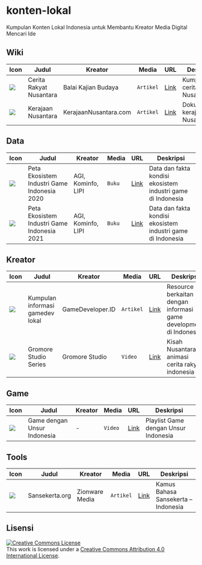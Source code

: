 # konten-lokal
Kumpulan Konten Lokal Indonesia untuk Membantu Kreator Media Digital Mencari Ide

## Wiki
Icon | Judul | Kreator | Media | URL | Deskripsi
--- | --- | --- | --- | --- | ---
![](https://www.google.com/s2/favicons?domain=ceritarakyatnusantara.com) | Cerita Rakyat Nusantara | Balai Kajian Budaya | `Artikel` | [Link](http://ceritarakyatnusantara.com/) | Kumpulan cerita rakyat Nusantara
![](https://www.google.com/s2/favicons?domain=www.kerajaannusantara.com) | Kerajaan Nusantara | KerajaanNusantara.com | `Artikel` | [Link](http://www.kerajaannusantara.com/id/location/indonesia) | Dokumentasi kerajaan di Nusantara

## Data
Icon | Judul | Kreator | Media | URL | Deskripsi
--- | --- | --- | --- | --- | ---
![](https://www.google.com/s2/favicons?domain=www.agi.or.id) | Peta Ekosistem Industri Game Indonesia 2020 | AGI, Kominfo, LIPI | `Buku` | [Link](https://s.id/1zqbw) | Data dan fakta kondisi ekosistem industri game di Indonesia
![](https://www.google.com/s2/favicons?domain=www.agi.or.id) | Peta Ekosistem Industri Game Indonesia 2021 | AGI, Kominfo, LIPI | `Buku` | [Link](https://s.id/1zqbe) | Data dan fakta kondisi ekosistem industri game di Indonesia

## Kreator
Icon | Judul | Kreator | Media | URL | Deskripsi
--- | --- | --- | --- | --- | ---
![](https://www.google.com/s2/favicons?domain=gamedeveloper.id) | Kumpulan informasi gamedev lokal | GameDeveloper.ID | `Artikel` | [Link](https://gamedeveloper.id/) | Resource berkaitan dengan informasi game development di Indonesia
![](https://www.google.com/s2/favicons?domain=youtube.com) | Gromore Studio Series | Gromore Studio | `Video` | [Link](https://www.youtube.com/@GromoreStudio) | Kisah Nusantara animasi cerita rakyat indonesia

## Game
Icon | Judul | Kreator | Media | URL | Deskripsi
--- | --- | --- | --- | --- | ---
![](https://www.google.com/s2/favicons?domain=youtube.com) | Game dengan Unsur Indonesia | - | `Video` | [Link](https://www.youtube.com/playlist?list=PLwR9e8X5S7bwU4oCNMyktoZzXlj4kgbzR) | Playlist Game dengan Unsur Indonesia

## Tools
Icon | Judul | Kreator | Media | URL | Deskripsi
--- | --- | --- | --- | --- | ---
![](https://www.google.com/s2/favicons?domain=www.sansekerta.org) | Sansekerta.org | Zionware Media | `Artikel` | [Link](https://www.sansekerta.org/) | Kamus Bahasa Sansekerta – Indonesia

## Lisensi

<a rel="license" href="http://creativecommons.org/licenses/by/4.0/"><img alt="Creative Commons License" style="border-width:0" src="https://i.creativecommons.org/l/by/4.0/88x31.png" /></a><br />This work is licensed under a <a rel="license" href="http://creativecommons.org/licenses/by/4.0/">Creative Commons Attribution 4.0 International License</a>.
